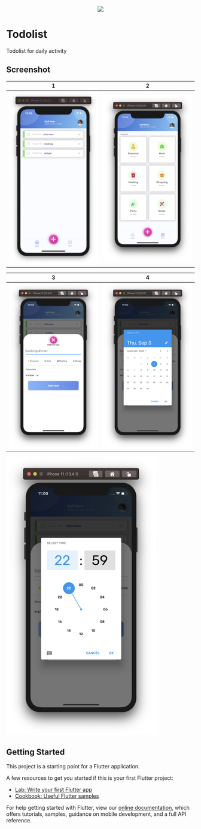 

<p align="center"> 
<img src="https://firebase.flutter.dev/img/flutterfire.svg" width="400">
</p>

# Todolist

Todolist for daily activity

## Screenshot
| 1 | 2|
|------|-------|
|<img src="screenshot/image_1.png" width="400">|<img src="screenshot/image_2.png" width="400">|

| 3 | 4|
|------|-------|
|<img src="screenshot/image_3.png" width="400">|<img src="screenshot/image_4.png" width="400">|

<img src="screenshot/image_5.png" width="400">

## Getting Started

This project is a starting point for a Flutter application.

A few resources to get you started if this is your first Flutter project:

- [Lab: Write your first Flutter app](https://flutter.dev/docs/get-started/codelab)
- [Cookbook: Useful Flutter samples](https://flutter.dev/docs/cookbook)

For help getting started with Flutter, view our
[online documentation](https://flutter.dev/docs), which offers tutorials,
samples, guidance on mobile development, and a full API reference.
